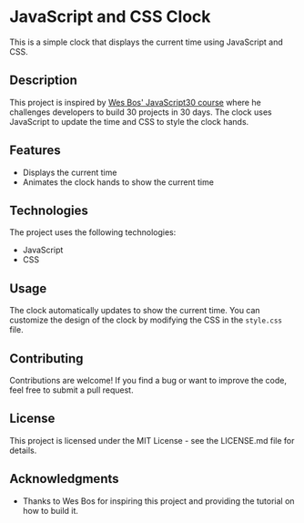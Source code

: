 # JavaScript and CSS Clock

This is a simple clock that displays the current time using JavaScript and CSS.

## Description

This project is inspired by [Wes Bos' JavaScript30 course](https://javascript30.com/) where he challenges developers to build 30 projects in 30 days. The clock uses JavaScript to update the time and CSS to style the clock hands.

## Features

- Displays the current time
- Animates the clock hands to show the current time

## Technologies

The project uses the following technologies:

- JavaScript
- CSS


## Usage

The clock automatically updates to show the current time. You can customize the design of the clock by modifying the CSS in the `style.css` file.

## Contributing

Contributions are welcome! If you find a bug or want to improve the code, feel free to submit a pull request.

## License

This project is licensed under the MIT License - see the LICENSE.md file for details.

## Acknowledgments

- Thanks to Wes Bos for inspiring this project and providing the tutorial on how to build it.

